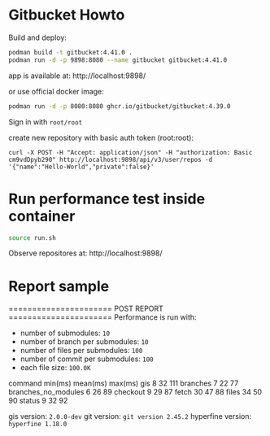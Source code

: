 # Gitbucket Howto

Build and deploy:
```bash
podman build -t gitbucket:4.41.0 .
podman run -d -p 9898:8080 --name gitbucket gitbucket:4.41.0
```
app is available at: http://localhost:9898/

or use official docker image:
```bash
podman run -d -p 8080:8080 ghcr.io/gitbucket/gitbucket:4.39.0
```

Sign in with `root/root`

create new repository with basic auth token (root:root):
```
curl -X POST -H "Accept: application/json" -H "authorization: Basic cm9vdDpyb290" http://localhost:9898/api/v3/user/repos -d '{"name":"Hello-World","private":false}'
```

# Run performance test inside container

```bash
source run.sh
```
Observe repositores at: http://localhost:9898/

# Report sample

====================== POST REPORT ======================
Performance is run with:
- number of submodules: `10`
- number of branch per submodules: `10`
- number of files per submodules: `100`
- number of commit per submodules: `100`
- each file size: `100.0K`


command              min(ms)  mean(ms) max(ms)
gis                  8        32       111
branches             7        22       77
branches_no_modules  6        26       89
checkout             9        29       87
fetch                30       47       88
files                34       50       90
status               9        32       92


gis version: `2.0.0-dev`
git version: `git version 2.45.2`
hyperfine version: `hyperfine 1.18.0`
